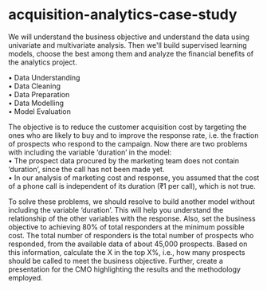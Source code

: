 # acquisition-analytics-case-study

 We will understand the business objective and understand the data using univariate and multivariate analysis. Then we'll build supervised learning models, choose the best among them and analyze the 
 financial benefits of the analytics project.<br>
 
• Data Understanding<br>
• Data Cleaning<br>
• Data Preparation<br>
• Data Modelling<br>
• Model Evaluation<br>

The objective is to reduce the customer acquisition cost by targeting the ones who are likely to buy and to improve the response rate, i.e. the fraction of prospects who respond to the campaign.
Now there are two problems with including the variable ‘duration’ in the model:<br>
• The prospect data procured by the marketing team does not contain ‘duration’, since
the call has not been made yet.<br>
• In our analysis of marketing cost and response, you assumed that the cost of a phone
call is independent of its duration (₹1 per call), which is not true.<br>


To solve these problems, we should resolve to build another model without including the variable ‘duration’. This will help you understand the relationship of the other variables with the response.
Also, set the business objective to achieving 80% of total responders at the minimum possible cost. The total number of responders is the total number of prospects who responded, from the available data of about 45,000 prospects.
Based on this information, calculate the X in the top X%, i.e., how many prospects should be called to meet the business objective. Further, create a presentation for the CMO highlighting the results and the methodology employed.
